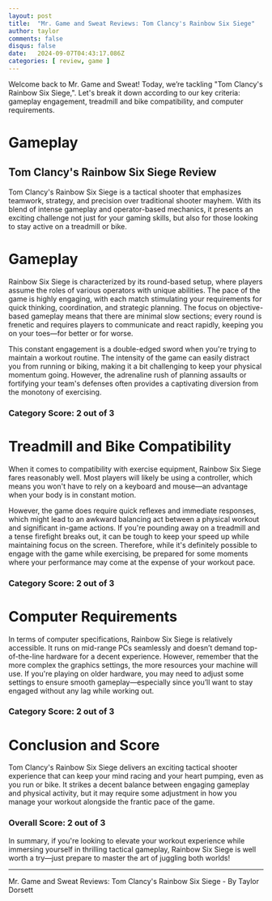 ```yaml
---
layout: post
title:  "Mr. Game and Sweat Reviews: Tom Clancy's Rainbow Six Siege"
author: taylor
comments: false
disqus: false
date:   2024-09-07T04:43:17.086Z
categories: [ review, game ]
---
```


Welcome back to Mr. Game and Sweat! Today, we’re tackling "Tom Clancy's Rainbow Six Siege,". Let's break it down according to our key criteria: gameplay engagement, treadmill and bike compatibility, and computer requirements.

# Gameplay

## Tom Clancy's Rainbow Six Siege Review

Tom Clancy's Rainbow Six Siege is a tactical shooter that emphasizes teamwork, strategy, and precision over traditional shooter mayhem. With its blend of intense gameplay and operator-based mechanics, it presents an exciting challenge not just for your gaming skills, but also for those looking to stay active on a treadmill or bike.

# Gameplay

Rainbow Six Siege is characterized by its round-based setup, where players assume the roles of various operators with unique abilities. The pace of the game is highly engaging, with each match stimulating your requirements for quick thinking, coordination, and strategic planning. The focus on objective-based gameplay means that there are minimal slow sections; every round is frenetic and requires players to communicate and react rapidly, keeping you on your toes—for better or for worse.  

This constant engagement is a double-edged sword when you're trying to maintain a workout routine. The intensity of the game can easily distract you from running or biking, making it a bit challenging to keep your physical momentum going. However, the adrenaline rush of planning assaults or fortifying your team's defenses often provides a captivating diversion from the monotony of exercising. 

### Category Score: 2 out of 3

# Treadmill and Bike Compatibility

When it comes to compatibility with exercise equipment, Rainbow Six Siege fares reasonably well. Most players will likely be using a controller, which means you won't have to rely on a keyboard and mouse—an advantage when your body is in constant motion. 

However, the game does require quick reflexes and immediate responses, which might lead to an awkward balancing act between a physical workout and significant in-game actions. If you're pounding away on a treadmill and a tense firefight breaks out, it can be tough to keep your speed up while maintaining focus on the screen. Therefore, while it's definitely possible to engage with the game while exercising, be prepared for some moments where your performance may come at the expense of your workout pace. 

### Category Score: 2 out of 3

# Computer Requirements

In terms of computer specifications, Rainbow Six Siege is relatively accessible. It runs on mid-range PCs seamlessly and doesn’t demand top-of-the-line hardware for a decent experience. However, remember that the more complex the graphics settings, the more resources your machine will use. If you're playing on older hardware, you may need to adjust some settings to ensure smooth gameplay—especially since you’ll want to stay engaged without any lag while working out. 

### Category Score: 2 out of 3

# Conclusion and Score

Tom Clancy's Rainbow Six Siege delivers an exciting tactical shooter experience that can keep your mind racing and your heart pumping, even as you run or bike. It strikes a decent balance between engaging gameplay and physical activity, but it may require some adjustment in how you manage your workout alongside the frantic pace of the game. 

### Overall Score: 2 out of 3

In summary, if you're looking to elevate your workout experience while immersing yourself in thrilling tactical gameplay, Rainbow Six Siege is well worth a try—just prepare to master the art of juggling both worlds!

---

Mr. Game and Sweat Reviews: Tom Clancy's Rainbow Six Siege - By Taylor Dorsett
